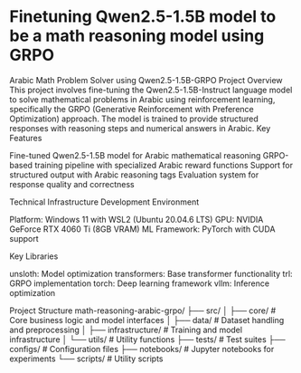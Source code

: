 # Finetuning Qwen2.5-1.5B model to be a math reasoning model using GRPO
Arabic Math Problem Solver using Qwen2.5-1.5B-GRPO
Project Overview
This project involves fine-tuning the Qwen2.5-1.5B-Instruct language model to solve mathematical problems in Arabic using reinforcement learning, specifically the GRPO (Generative Reinforcement with Preference Optimization) approach. The model is trained to provide structured responses with reasoning steps and numerical answers in Arabic.
Key Features

Fine-tuned Qwen2.5-1.5B model for Arabic mathematical reasoning
GRPO-based training pipeline with specialized Arabic reward functions
Support for structured output with Arabic reasoning tags
Evaluation system for response quality and correctness

Technical Infrastructure
Development Environment

Platform: Windows 11 with WSL2 (Ubuntu 20.04.6 LTS)
GPU: NVIDIA GeForce RTX 4060 Ti (8GB VRAM)
ML Framework: PyTorch with CUDA support

Key Libraries

unsloth: Model optimization
transformers: Base transformer functionality
trl: GRPO implementation
torch: Deep learning framework
vllm: Inference optimization

Project Structure
math-reasoning-arabic-grpo/
├── src/
│   ├── core/              # Core business logic and model interfaces
│   ├── data/              # Dataset handling and preprocessing
│   ├── infrastructure/    # Training and model infrastructure
│   └── utils/             # Utility functions
├── tests/                 # Test suites
├── configs/               # Configuration files
├── notebooks/            # Jupyter notebooks for experiments
└── scripts/              # Utility scripts


